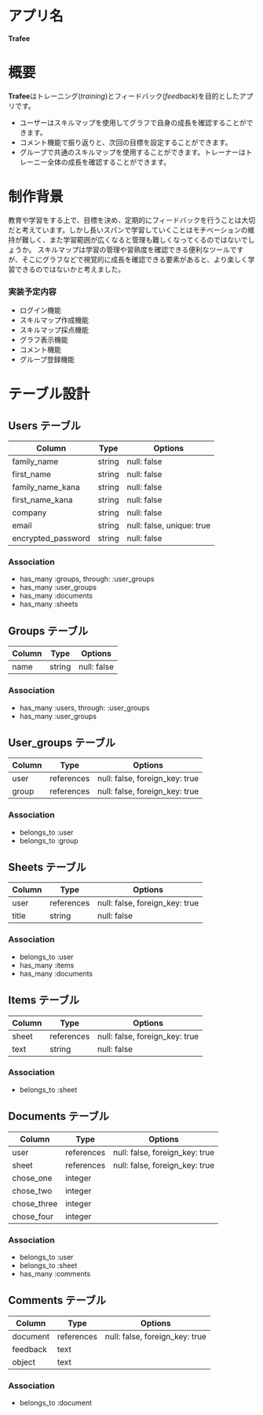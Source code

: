 # アプリ名

**Trafee**

# 概要

**Trafee**はトレーニング(*training*)とフィードバック(*feedback*)を目的としたアプリです。
- ユーザーはスキルマップを使用してグラフで自身の成長を確認することができます。
- コメント機能で振り返りと、次回の目標を設定することができます。
- グルーブで共通のスキルマップを使用することができます。トレーナーはトレーニー全体の成長を確認することができます。

# 制作背景

教育や学習をする上で、目標を決め、定期的にフィードバックを行うことは大切だと考えています。しかし長いスパンで学習していくことはモチベーションの維持が難しく、また学習範囲が広くなると管理も難しくなってくるのではないでしょうか。
スキルマップは学習の管理や習熟度を確認できる便利なツールですが、そこにグラフなどで視覚的に成長を確認できる要素があると、より楽しく学習できるのではないかと考えました。

### 実装予定内容

- ログイン機能
- スキルマップ作成機能
- スキルマップ採点機能
- グラフ表示機能
- コメント機能
- グループ登録機能

# テーブル設計

## Users テーブル

| Column             | Type   | Options                   |
| ------------------ | ------ | ------------------------- |
| family_name        | string | null: false               |
| first_name         | string | null: false               |
| family_name_kana   | string | null: false               |
| first_name_kana    | string | null: false               |
| company            | string | null: false               |
| email              | string | null: false, unique: true |
| encrypted_password | string | null: false               |

### Association

- has_many :groups, through: :user_groups
- has_many :user_groups
- has_many :documents
- has_many :sheets

## Groups テーブル

| Column | Type       | Options                        |
| ------ | ---------- | ------------------------------ |
| name   | string     | null: false                    |

### Association

- has_many :users, through: :user_groups
- has_many :user_groups

## User_groups テーブル

| Column           | Type       | Options                        |
| ---------------- | ---------- | ------------------------------ |
| user             | references | null: false, foreign_key: true |
| group            | references | null: false, foreign_key: true |

### Association

- belongs_to :user
- belongs_to :group

## Sheets テーブル

| Column | Type       | Options                        |
| ------ | ---------- | ------------------------------ |
| user   | references | null: false, foreign_key: true |
| title  | string     | null: false                    |

### Association

- belongs_to :user
- has_many :items
- has_many :documents

## Items テーブル

| Column | Type       | Options                        |
| ------ | ---------- | ------------------------------ |
| sheet  | references | null: false, foreign_key: true |
| text   | string     | null: false                    |

### Association

- belongs_to :sheet

## Documents テーブル

| Column      | Type       | Options                        |
| ----------- | ---------- | ------------------------------ |
| user        | references | null: false, foreign_key: true |
| sheet       | references | null: false, foreign_key: true |
| chose_one   | integer    |                                |
| chose_two   | integer    |                                |
| chose_three | integer    |                                |
| chose_four  | integer    |                                |

### Association

- belongs_to :user
- belongs_to :sheet
- has_many :comments

## Comments テーブル

| Column   | Type       | Options                        |
| -------- | ---------- | ------------------------------ |
| document | references | null: false, foreign_key: true |
| feedback | text       |                                |
| object   | text       |                                |

### Association

- belongs_to :document